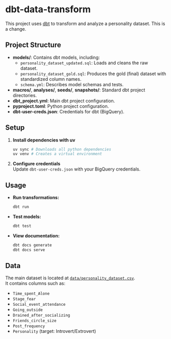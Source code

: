 # dbt-data-transform

This project uses [dbt](https://www.getdbt.com/) to transform and analyze a personality dataset.
This is a change.

## Project Structure

- **models/**: Contains dbt models, including:
  - `personality_dataset_updated.sql`: Loads and cleans the raw dataset.
  - `personality_dataset_gold.sql`: Produces the gold (final) dataset with standardized column names.
  - `schema.yml`: Describes model schemas and tests.
- **macros/**, **analyses/**, **seeds/**, **snapshots/**: Standard dbt project directories.
- **dbt_project.yml**: Main dbt project configuration.
- **pyproject.toml**: Python project configuration.
- **dbt-user-creds.json**: Credentials for dbt (BigQuery).

## Setup

1. **Install dependencies with uv**  
   ```sh
   uv sync # Downloads all python dependencies
   uv venv # Creates a virtual environment
   ``` 

2. **Configure credentials**  
   Update `dbt-user-creds.json` with your BigQuery credentials.


## Usage

- **Run transformations:**
  ```sh
  dbt run
  ```
- **Test models:**
  ```sh
  dbt test
  ```
- **View documentation:**
  ```sh
  dbt docs generate
  dbt docs serve
  ```

## Data

The main dataset is located at [`data/personality_dataset.csv`](data/personality_dataset.csv).  
It contains columns such as:
- `Time_spent_Alone`
- `Stage_fear`
- `Social_event_attendance`
- `Going_outside`
- `Drained_after_socializing`
- `Friends_circle_size`
- `Post_frequency`
- `Personality` (target: Introvert/Extrovert)
